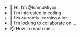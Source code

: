 - 👋 Hi, I’m @IsamuMiyoji
- 👀 I’m interested in coding
- 🌱 I’m currently learning a lot
- 💞️ I’m looking to collaborate on ...
- 📫 How to reach me ...

<!---
IsamuMiyoji/IsamuMiyoji is a ✨ special ✨ repository because its `README.md` (this file) appears on your GitHub profile.
You can click the Preview link to take a look at your changes.
--->
